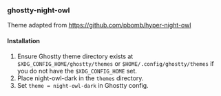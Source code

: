 ### ghostty-night-owl

Theme adapted from https://github.com/pbomb/hyper-night-owl

#### Installation
1. Ensure Ghostty theme directory exists at `$XDG_CONFIG_HOME/ghostty/themes` or `$HOME/.config/ghostty/themes` if you do not have the `$XDG_CONFIG_HOME` set.
2. Place night-owl-dark in the `themes` directory.
3. Set `theme = night-owl-dark` in Ghostty config.
